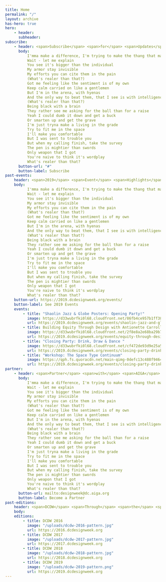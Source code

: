```yaml
---
title: Home
permalink: "/"
layout: archive
has-hero: true
hero:
    - header:
      subheader:
subscribe:
    - header: <span>Subscribe</span> <span>for</span> <span>Updates</span>
      body:
          I'mma make a difference, I'm trying to make the thang that makes the difference
          Wait - let me explain
          You see it's bigger than the individual
          My armor stay invisible
          My efforts you can cite them in the pain
          (What's realer than that?)
          Got me feeling like the sentiment is of my own
          Keep calm carried on like a gentlemen
          But I'm in the arena, with hyenas
          And the only way to beat them, that I see is with intelligence
          (What's realer than that?)
          Being black with a brain
          They rather see me asking for the ball than for a raise
          Yeah I could dumb it down and get a buck
          Or smarten up and get the grave
          I'm just tryna make a living in the grade
          Try to fit me in the space
          I'll make you comfortable
          But I was sent to trouble you
          But when my calling finish, take the survey
          The pen is mightier than swords
          Only weapon that I got
          You're naive to think it's wordplay
          What's realer than that?
      button-url: "#"
      button-label: Subscribe
past-events:
    header: <span>2019</span> <span>Event</span> <span>Highlights</span>
    body:           
          I'mma make a difference, I'm trying to make the thang that makes the difference
          Wait - let me explain
          You see it's bigger than the individual
          My armor stay invisible
          My efforts you can cite them in the pain
          (What's realer than that?)
          Got me feeling like the sentiment is of my own
          Keep calm carried on like a gentlemen
          But I'm in the arena, with hyenas
          And the only way to beat them, that I see is with intelligence
          (What's realer than that?)
          Being black with a brain
          They rather see me asking for the ball than for a raise
          Yeah I could dumb it down and get a buck
          Or smarten up and get the grave
          I'm just tryna make a living in the grade
          Try to fit me in the space
          I'll make you comfortable
          But I was sent to trouble you
          But when my calling finish, take the survey
          The pen is mightier than swords
          Only weapon that I got
          You're naive to think it's wordplay
          What's realer than that?
    button-url: https://2019.dcdesignweek.org/events/
    button-label: See 2019 Events
    events:
        - title: "Shaolin Jazz & Globe Posters: Opening Party!"
          image: https://d33wubrfki0l68.cloudfront.net/86fb4ce957b1ff38924099781349f7208be9962f/f3971/uploads/event-opening-party.jpg
          url: https://2019.dcdesignweek.org/events/shaolin-jazz-and-globe-posters/
        - title: Building Equity Through Design with Antionette Carroll
          image: https://d33wubrfki0l68.cloudfront.net/2f8e8a2e68ba29b77d6f92023ecb86a98b6fa308/ff564/uploads/header_antionette2.png
          url: https://2019.dcdesignweek.org/events/equity-through-design-with-antionette-carroll/
        - title: "Closing Party: Drink, Draw & Dance "
          image: https://d33wubrfki0l68.cloudfront.net/cf472de93d9e25a5aaace4458aae4a8297a58c94/3a830/uploads/capcider.png
          url: https://2019.dcdesignweek.org/events/closing-party-drink-draw-and-dance/
        - title: "Workshop: The Space Type Continuum"
          image: https://qph.fs.quoracdn.net/main-qimg-0defc13c488f94648694a56489669527-c
          url: https://2019.dcdesignweek.org/events/closing-party-drink-draw-and-dance/
partner:
    - header: <span>Partner</span> <span>with</span> <span>AIGA</span>
      body:
          I'mma make a difference, I'm trying to make the thang that makes the difference
          Wait - let me explain
          You see it's bigger than the individual
          My armor stay invisible
          My efforts you can cite them in the pain
          (What's realer than that?)
          Got me feeling like the sentiment is of my own
          Keep calm carried on like a gentlemen
          But I'm in the arena, with hyenas
          And the only way to beat them, that I see is with intelligence
          (What's realer than that?)
          Being black with a brain
          They rather see me asking for the ball than for a raise
          Yeah I could dumb it down and get a buck
          Or smarten up and get the grave
          I'm just tryna make a living in the grade
          Try to fit me in the space
          I'll make you comfortable
          But I was sent to trouble you
          But when my calling finish, take the survey
          The pen is mightier than swords
          Only weapon that I got
          You're naive to think it's wordplay
          What's realer than that?
      button-url: mailto:designweek@dc.aiga.org
      button-label: Become a Partner
past-editions:
    header: <span>DCDW</span> <span>Through</span> <span>the</span> <span>Years</span>
    body:
    editions:
        - title: DCDW 2016
          image: "/uploads/dcdw-2016-pattern.jpg"
          url: https://2016.dcdesignweek.org
        - title: DCDW 2017
          image: "/uploads/dcdw-2017-pattern.jpg"
          url: https://2017.dcdesignweek.org
        - title: DCDW 2018
          image: "/uploads/dcdw-2018-pattern.jpg"
          url: https://2018.dcdesignweek.org
        - title: DCDW 2019
          image: "/uploads/dcdw-2019-pattern.png"
          url: https://2019.dcdesignweek.org
---
```

